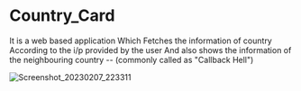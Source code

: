 # Country_Card
It is a web based application
Which Fetches the information of country
According to the i/p provided by the user
And also shows the information of the neighbouring country -- (commonly called as "Callback Hell")

![Screenshot_20230207_223311](https://user-images.githubusercontent.com/101014831/217313683-bf47c145-9737-4164-8505-3aa719832bcc.png)

